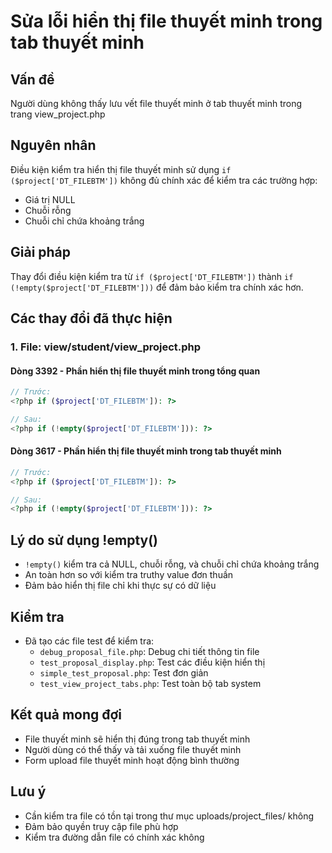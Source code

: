# Sửa lỗi hiển thị file thuyết minh trong tab thuyết minh

## Vấn đề
Người dùng không thấy lưu vết file thuyết minh ở tab thuyết minh trong trang view_project.php

## Nguyên nhân
Điều kiện kiểm tra hiển thị file thuyết minh sử dụng `if ($project['DT_FILEBTM'])` không đủ chính xác để kiểm tra các trường hợp:
- Giá trị NULL
- Chuỗi rỗng
- Chuỗi chỉ chứa khoảng trắng

## Giải pháp
Thay đổi điều kiện kiểm tra từ `if ($project['DT_FILEBTM'])` thành `if (!empty($project['DT_FILEBTM']))` để đảm bảo kiểm tra chính xác hơn.

## Các thay đổi đã thực hiện

### 1. File: view/student/view_project.php

#### Dòng 3392 - Phần hiển thị file thuyết minh trong tổng quan
```php
// Trước:
<?php if ($project['DT_FILEBTM']): ?>

// Sau:
<?php if (!empty($project['DT_FILEBTM'])): ?>
```

#### Dòng 3617 - Phần hiển thị file thuyết minh trong tab thuyết minh
```php
// Trước:
<?php if ($project['DT_FILEBTM']): ?>

// Sau:
<?php if (!empty($project['DT_FILEBTM'])): ?>
```

## Lý do sử dụng !empty()
- `!empty()` kiểm tra cả NULL, chuỗi rỗng, và chuỗi chỉ chứa khoảng trắng
- An toàn hơn so với kiểm tra truthy value đơn thuần
- Đảm bảo hiển thị file chỉ khi thực sự có dữ liệu

## Kiểm tra
- Đã tạo các file test để kiểm tra:
  - `debug_proposal_file.php`: Debug chi tiết thông tin file
  - `test_proposal_display.php`: Test các điều kiện hiển thị
  - `simple_test_proposal.php`: Test đơn giản
  - `test_view_project_tabs.php`: Test toàn bộ tab system

## Kết quả mong đợi
- File thuyết minh sẽ hiển thị đúng trong tab thuyết minh
- Người dùng có thể thấy và tải xuống file thuyết minh
- Form upload file thuyết minh hoạt động bình thường

## Lưu ý
- Cần kiểm tra file có tồn tại trong thư mục uploads/project_files/ không
- Đảm bảo quyền truy cập file phù hợp
- Kiểm tra đường dẫn file có chính xác không




